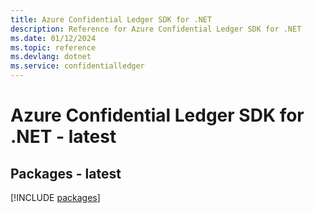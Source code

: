 ```yaml
---
title: Azure Confidential Ledger SDK for .NET
description: Reference for Azure Confidential Ledger SDK for .NET
ms.date: 01/12/2024
ms.topic: reference
ms.devlang: dotnet
ms.service: confidentialledger
---
```

# Azure Confidential Ledger SDK for .NET - latest
## Packages - latest
[!INCLUDE [packages](confidential-ledger-index.md)]
